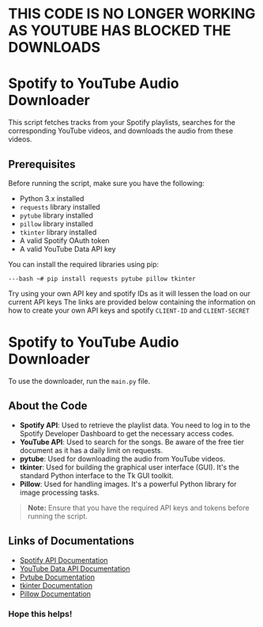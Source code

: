 # THIS CODE IS NO LONGER WORKING AS YOUTUBE HAS BLOCKED THE DOWNLOADS


# Spotify to YouTube Audio Downloader

This script fetches tracks from your Spotify playlists, searches for the corresponding YouTube videos, and downloads the audio from these videos.

## Prerequisites

Before running the script, make sure you have the following:

- Python 3.x installed
- `requests` library installed
- `pytube` library installed
- `pillow` library installed
- `tkinter` library installed
- A valid Spotify OAuth token
- A valid YouTube Data API key

You can install the required libraries using pip:

`---bash
~# pip install requests pytube pillow tkinter`

Try using your own API key and spotify IDs as it will lessen the load on our current API keys
The links are provided below containing the information on how to create your own API keys and spotify `CLIENT-ID` and `CLIENT-SECRET`

# Spotify to YouTube Audio Downloader

To use the downloader, run the `main.py` file.

## About the Code

- **Spotify API**: Used to retrieve the playlist data. You need to log in to the Spotify Developer Dashboard to get the necessary access codes.
- **YouTube API**: Used to search for the songs. Be aware of the free tier document as it has a daily limit on requests.
- **pytube**: Used for downloading the audio from YouTube videos.
- **tkinter**: Used for building the graphical user interface (GUI). It's the standard Python interface to the Tk GUI toolkit.
- **Pillow**: Used for handling images. It's a powerful Python library for image processing tasks.

> **Note:** Ensure that you have the required API keys and tokens before running the script.


## Links of Documentations

- [Spotify API Documentation](https://developer.spotify.com/documentation/web-api)
- [YouTube Data API Documentation](https://developers.google.com/youtube/v3)
- [Pytube Documentation](https://pytube.io/en/latest/)
- [tkinter Documentation](https://docs.python.org/3/library/tkinter.html)
- [Pillow Documentation](https://pillow.readthedocs.io/en/stable/)

### Hope this helps!

